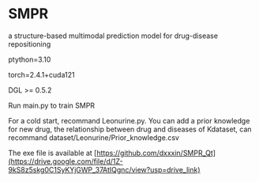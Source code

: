 # SMPR
a structure-based multimodal prediction model for drug-disease repositioning 

ptython=3.10

torch=2.4.1+cuda121

DGL >= 0.5.2

Run main.py to train SMPR

For a cold start, recommand Leonurine.py. You can add a prior knowledge for new drug, the relationship between drug and diseases of Kdataset, can recommand dataset/Leonurine/Prior_knowledge.csv


The exe file is available at [https://github.com/dxxxin/SMPR_Qt](https://drive.google.com/file/d/1Z-9kS8z5skg0C1SyKYjGWP_37AtIQgnc/view?usp=drive_link)
